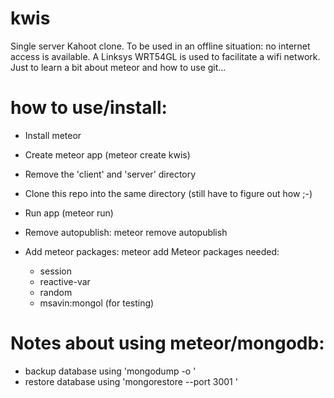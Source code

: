 # kwis
Single server Kahoot clone. To be used in an offline situation: no internet access is available. A Linksys WRT54GL is used to facilitate a wifi network.
Just to learn a bit about meteor and how to use git...

# how to use/install:

- Install meteor
- Create meteor app (meteor create kwis)
- Remove the 'client' and 'server' directory

- Clone this repo into the same directory (still have to figure out how ;-)
- Run app (meteor run)

- Remove autopublish: meteor remove autopublish

- Add meteor packages: meteor add <package>
  Meteor packages needed:
  - session
  - reactive-var
  - random
  - msavin:mongol (for testing)

# Notes about using meteor/mongodb:
* backup database using 'mongodump -o <backup name>'
* restore database using 'mongorestore --port 3001 <backup name>'
